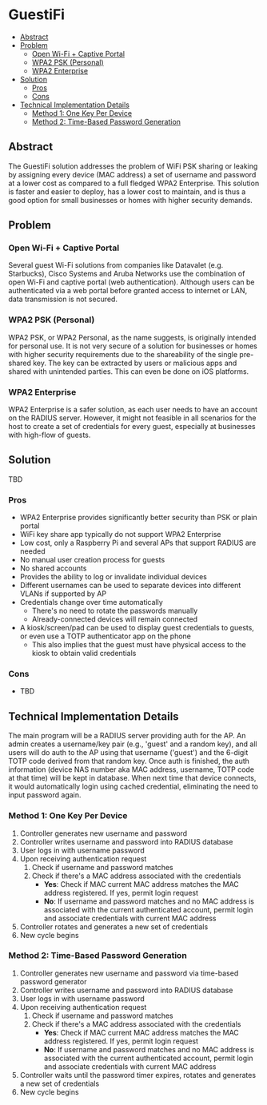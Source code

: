 # GuestiFi<!-- omit in toc -->

- [Abstract](#abstract)
- [Problem](#problem)
  - [Open Wi-Fi + Captive Portal](#open-wi-fi--captive-portal)
  - [WPA2 PSK (Personal)](#wpa2-psk-personal)
  - [WPA2 Enterprise](#wpa2-enterprise)
- [Solution](#solution)
  - [Pros](#pros)
  - [Cons](#cons)
- [Technical Implementation Details](#technical-implementation-details)
  - [Method 1: One Key Per Device](#method-1-one-key-per-device)
  - [Method 2: Time-Based Password Generation](#method-2-time-based-password-generation)

## Abstract

The GuestiFi solution addresses the problem of WiFi PSK sharing or leaking by assigning every device (MAC address) a set of username and password at a lower cost as compared to a full fledged WPA2 Enterprise. This solution is faster and easier to deploy, has a lower cost to maintain, and is thus a good option for small businesses or homes with higher security demands.

## Problem

### Open Wi-Fi + Captive Portal

Several guest Wi-Fi solutions from companies like Datavalet (e.g. Starbucks), Cisco Systems and Aruba Networks use the combination of open Wi-Fi and captive portal (web authentication). Although users can be authenticated via a web portal before granted access to internet or LAN, data transmission is not secured.

### WPA2 PSK (Personal)

WPA2 PSK, or WPA2 Personal, as the name suggests, is originally intended for personal use. It is not very secure of a solution for businesses or homes with higher security requirements due to the shareability of the single pre-shared key. The key can be extracted by users or malicious apps and shared with unintended parties. This can even be done on iOS platforms.

### WPA2 Enterprise

WPA2 Enterprise is a safer solution, as each user needs to have an account on the RADIUS server. However, it might not feasible in all scenarios for the host to create a set of credentials for every guest, especially at businesses with high-flow of guests.

## Solution

TBD

### Pros

- WPA2 Enterprise provides significantly better security than PSK or plain portal
- WiFi key share app typically do not support WPA2 Enterprise
- Low cost, only a Raspberry Pi and several APs that support RADIUS are needed
- No manual user creation process for guests
- No shared accounts
- Provides the ability to log or invalidate individual devices
- Different usernames can be used to separate devices into different VLANs if supported by AP
- Credentials change over time automatically
  - There's no need to rotate the passwords manually
  - Already-connected devices will remain connected
- A kiosk/screen/pad can be used to display guest credentials to guests, or even use a TOTP authenticator app on the phone
  - This also implies that the guest must have physical access to the kiosk to obtain valid credentials

### Cons

- TBD

## Technical Implementation Details

The main program will be a RADIUS server providing auth for the AP. An admin creates a username/key pair (e.g., 'guest' and a random key), and all users will do auth to the AP using that username ('guest') and the 6-digit TOTP code derived from that random key. Once auth is finished, the auth information (device NAS number aka MAC address, username, TOTP code at that time) will be kept in database. When next time that device connects, it would automatically login using cached credential, eliminating the need to input password again.

### Method 1: One Key Per Device

1. Controller generates new username and password
1. Controller writes username and password into RADIUS database
1. User logs in with username password
1. Upon receiving authentication request
   1. Check if username and password matches
   1. Check if there's a MAC address associated with the credentials
      - **Yes**: Check if MAC current MAC address matches the MAC address registered. If yes, permit login request
      - **No**: If username and password matches and no MAC address is associated with the current authenticated account, permit login and associate credentials with current MAC address
1. Controller rotates and generates a new set of credentials
1. New cycle begins

### Method 2: Time-Based Password Generation

1. Controller generates new username and password via time-based password generator
1. Controller writes username and password into RADIUS database
1. User logs in with username password
1. Upon receiving authentication request
   1. Check if username and password matches
   1. Check if there's a MAC address associated with the credentials
      - **Yes**: Check if MAC current MAC address matches the MAC address registered. If yes, permit login request
      - **No**: If username and password matches and no MAC address is associated with the current authenticated account, permit login and associate credentials with current MAC address
1. Controller waits until the password timer expires, rotates and generates a new set of credentials
1. New cycle begins
